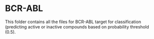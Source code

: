 # BCR-ABL
This folder contains all the files for BCR-ABL target for classification (predicting active or inactive compounds based on probability threshold (0.5).
